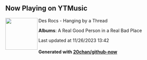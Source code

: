 ## Now Playing on YTMusic

[<img align="left" width="100" src="https://lh3.googleusercontent.com/AtjQKneFRMLZyLUSeLvDkYpB0Zj8ltEoA5LUhqEpT60hvWaaMSlmE-dQ_mkpdEdcSkDe_jx4ImKKfhGl">](https://music.youtube.com/watch?v=O0g9U3Haf7M)

Des Rocs - Hanging by a Thread

**Albums**: A Real Good Person in a Real Bad Place

Last updated at 11/26/2023 13:42

#### Generated with [20chan/github-now](https://github.com/20chan/github-now)


<!--
**20chan/20chan** is a ✨ _special_ ✨ repository because its `README.md` (this file) appears on your GitHub profile.

Here are some ideas to get you started:

- 🔭 I’m currently working on ...
- 🌱 I’m currently learning ...
- 👯 I’m looking to collaborate on ...
- 🤔 I’m looking for help with ...
- 💬 Ask me about ...
- 📫 How to reach me: ...
- 😄 Pronouns: ...
- ⚡ Fun fact: ...
-->
